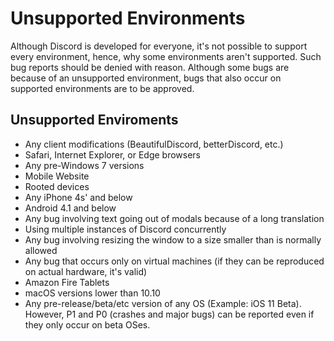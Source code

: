# Unsupported Environments
Although Discord is developed for everyone, it's not possible to support every environment, hence, why some environments aren't supported. Such bug reports should be denied with reason. Although some bugs are because of an unsupported environment, bugs that also occur on supported environments are to be approved.

## Unsupported Enviroments
- Any client modifications (BeautifulDiscord, betterDiscord, etc.)
- Safari, Internet Explorer, or Edge browsers
- Any pre-Windows 7 versions
- Mobile Website
- Rooted devices
- Any iPhone 4s' and below
- Android 4.1 and below
- Any bug involving text going out of modals because of a long translation
- Using multiple instances of Discord concurrently
- Any bug involving resizing the window to a size smaller than is normally allowed
- Any bug that occurs only on virtual machines (if they can be reproduced on actual hardware, it's valid)
- Amazon Fire Tablets
- macOS versions lower than 10.10
- Any pre-release/beta/etc version of any OS (Example: iOS 11 Beta). However, P1 and P0 (crashes and major bugs) can be reported even if they only occur on beta OSes.
